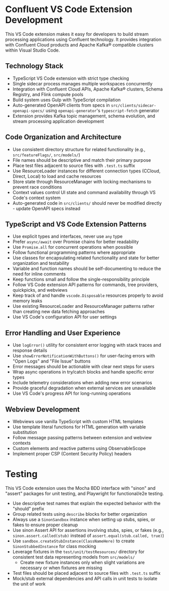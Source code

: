 # Confluent VS Code Extension Development

This VS Code extension makes it easy for developers to build stream processing applications using
Confluent technology. It provides integration with Confluent Cloud products and Apache Kafka®
compatible clusters within Visual Studio Code.

## Technology Stack

- TypeScript VS Code extension with strict type checking
- Single sidecar process manages multiple workspaces concurrently
- Integration with Confluent Cloud APIs, Apache Kafka® clusters, Schema Registry, and Flink compute
  pools
- Build system uses Gulp with TypeScript compilation
- Auto-generated OpenAPI clients from specs in `src/clients/sidecar-openapi-specs/` using
  `openapi-generator`'s `typescript-fetch` generator
- Extension provides Kafka topic management, schema evolution, and stream processing application
  development

## Code Organization and Architecture

- Use consistent directory structure for related functionality (e.g., `src/featureFlags/`,
  `src/models/`)
- File names should be descriptive and match their primary purpose
- Place test files adjacent to source files with `.test.ts` suffix
- Use ResourceLoader instances for different connection types (CCloud, Direct, Local) to load and
  cache resources
- Store state through ResourceManager with locking mechanisms to prevent race conditions
- Context values control UI state and command availability through VS Code's context system
- Auto-generated code in `src/clients/` should never be modified directly - update OpenAPI specs
  instead

## TypeScript and VS Code Extension Patterns

- Use explicit types and interfaces, never use `any` type
- Prefer `async/await` over Promise chains for better readability
- Use `Promise.all` for concurrent operations when possible
- Follow functional programming patterns where appropriate
- Use classes for encapsulating related functionality and state for better organization and
  testability
- Variable and function names should be self-documenting to reduce the need for inline comments
- Keep functions small and follow the single-responsibility principle
- Follow VS Code extension API patterns for commands, tree providers, quickpicks, and webviews
- Keep track of and handle `vscode.Disposable` resources properly to avoid memory leaks
- Use existing ResourceLoader and ResourceManager patterns rather than creating new data fetching
  approaches
- Use VS Code's configuration API for user settings

## Error Handling and User Experience

- Use `logError()` utility for consistent error logging with stack traces and response details
- Use `showErrorNotificationWithButtons()` for user-facing errors with "Open Logs" and "File Issue"
  buttons
- Error messages should be actionable with clear next steps for users
- Wrap async operations in try/catch blocks and handle specific error types
- Include telemetry considerations when adding new error scenarios
- Provide graceful degradation when external services are unavailable
- Use VS Code's progress API for long-running operations

## Webview Development

- Webviews use vanilla TypeScript with custom HTML templates
- Use template literal functions for HTML generation with variable substitution
- Follow message passing patterns between extension and webview contexts
- Custom elements and reactive patterns using ObservableScope
- Implement proper CSP (Content Security Policy) headers

# Testing

This VS Code extension uses the Mocha BDD interface with "sinon" and "assert" packages for unit
testing, and Playwright for functional/e2e testing.

- Use descriptive test names that explain the expected behavior with the "should" prefix
- Group related tests using `describe` blocks for better organization
- Always use a `SinonSandbox` instance when setting up stubs, spies, or fakes to ensure proper
  cleanup
- Use sinon Assert API for assertions involving stubs, spies, or fakes (e.g.,
  `sinon.assert.called(stub)` instead of `assert.equal(stub.called, true)`)
- Use `sandbox.createStubInstance(ClassNameHere)` to create `SinonStubbedInstance` for class mocking
- Leverage fixtures in the `test/unit/testResources/` directory for consistent test data
  representing models from `src/models/`
  - Create new fixture instances only when slight variations are necessary or when fixtures are
    missing
- Test files should be placed adjacent to source files with `.test.ts` suffix
- Mock/stub external dependencies and API calls in unit tests to isolate the unit of work
